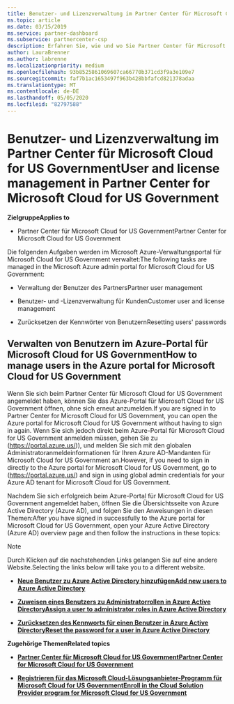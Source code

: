 ```yaml
---
title: Benutzer- und Lizenzverwaltung im Partner Center für Microsoft Cloud for US Government | Partner Center für Microsoft Cloud for US Government
ms.topic: article
ms.date: 03/15/2019
ms.service: partner-dashboard
ms.subservice: partnercenter-csp
description: Erfahren Sie, wie und wo Sie Partner Center für Microsoft Cloud für Partner, Kunden und Lizenzen von US-Behörden sowie für das Zurücksetzen von Kenn Wörtern verwalten.
author: LauraBrenner
ms.author: labrenne
ms.localizationpriority: medium
ms.openlocfilehash: 93b8525861069607ca66770b371cd3f9a3e109e7
ms.sourcegitcommit: faf7b1ac1653497f963b428bbfafcd821378adaa
ms.translationtype: MT
ms.contentlocale: de-DE
ms.lasthandoff: 05/05/2020
ms.locfileid: "82797588"
---
```

# <a name="user-and-license-management-in-partner-center-for-microsoft-cloud-for-us-government"></a><span data-ttu-id="888ac-103">Benutzer- und Lizenzverwaltung im Partner Center für Microsoft Cloud for US Government</span><span class="sxs-lookup"><span data-stu-id="888ac-103">User and license management in Partner Center for Microsoft Cloud for US Government</span></span>

<span data-ttu-id="888ac-104">**Zielgruppe**</span><span class="sxs-lookup"><span data-stu-id="888ac-104">**Applies to**</span></span>

-  <span data-ttu-id="888ac-105">Partner Center für Microsoft Cloud for US Government</span><span class="sxs-lookup"><span data-stu-id="888ac-105">Partner Center for Microsoft Cloud for US Government</span></span>

<span data-ttu-id="888ac-106">Die folgenden Aufgaben werden im Microsoft Azure-Verwaltungsportal für Microsoft Cloud for US Government verwaltet:</span><span class="sxs-lookup"><span data-stu-id="888ac-106">The following tasks are managed in the Microsoft Azure admin portal for Microsoft Cloud for US Government:</span></span>

- <span data-ttu-id="888ac-107">Verwaltung der Benutzer des Partners</span><span class="sxs-lookup"><span data-stu-id="888ac-107">Partner user management</span></span>

- <span data-ttu-id="888ac-108">Benutzer- und -Lizenzverwaltung für Kunden</span><span class="sxs-lookup"><span data-stu-id="888ac-108">Customer user and license management</span></span>

- <span data-ttu-id="888ac-109">Zurücksetzen der Kennwörter von Benutzern</span><span class="sxs-lookup"><span data-stu-id="888ac-109">Resetting users' passwords</span></span>


## <a name="how-to-manage-users-in-the-azure-portal-for-microsoft-cloud-for-us-government"></a><span data-ttu-id="888ac-110">Verwalten von Benutzern im Azure-Portal für Microsoft Cloud for US Government</span><span class="sxs-lookup"><span data-stu-id="888ac-110">How to manage users in the Azure portal for Microsoft Cloud for US Government</span></span>

<span data-ttu-id="888ac-111">Wenn Sie sich beim Partner Center für Microsoft Cloud for US Government angemeldet haben, können Sie das Azure-Portal für Microsoft Cloud for US Government öffnen, ohne sich erneut anzumelden.</span><span class="sxs-lookup"><span data-stu-id="888ac-111">If you are signed in to Partner Center for Microsoft Cloud for US Government, you can open the Azure portal for Microsoft Cloud for US Government without having to sign in again.</span></span> <span data-ttu-id="888ac-112">Wenn Sie sich jedoch direkt beim Azure-Portal für Microsoft Cloud for US Government anmelden müssen, gehen Sie zu (https://portal.azure.us/)), und melden Sie sich mit den globalen Administratoranmeldeinformationen für Ihren Azure AD-Mandanten für Microsoft Cloud for US Government an.</span><span class="sxs-lookup"><span data-stu-id="888ac-112">However, if you need to sign in directly to the Azure portal for Microsoft Cloud for US Government, go to (https://portal.azure.us/) and sign in using global admin credentials for your Azure AD tenant for Microsoft Cloud for US Government.</span></span>

<span data-ttu-id="888ac-113">Nachdem Sie sich erfolgreich beim Azure-Portal für Microsoft Cloud for US Government angemeldet haben, öffnen Sie die Übersichtsseite von Azure Active Directory (Azure AD), und folgen Sie den Anweisungen in diesen Themen:</span><span class="sxs-lookup"><span data-stu-id="888ac-113">After you have signed in successfully to the Azure portal for Microsoft Cloud for US Government, open your Azure Active Directory (Azure AD) overview page and then follow the instructions in these topics:</span></span>

> [!NOTE]  
> <span data-ttu-id="888ac-114">Durch Klicken auf die nachstehenden Links gelangen Sie auf eine andere Website.</span><span class="sxs-lookup"><span data-stu-id="888ac-114">Selecting the links below will take you to a different website.</span></span> 

-  [<span data-ttu-id="888ac-115">**Neue Benutzer zu Azure Active Directory hinzufügen**</span><span class="sxs-lookup"><span data-stu-id="888ac-115">**Add new users to Azure Active Directory**</span></span>](https://docs.microsoft.com/azure/active-directory/active-directory-users-create-azure-portal)

-  [<span data-ttu-id="888ac-116">**Zuweisen eines Benutzers zu Administratorrollen in Azure Active Directory**</span><span class="sxs-lookup"><span data-stu-id="888ac-116">**Assign a user to administrator roles in Azure Active Directory**</span></span>](https://docs.microsoft.com/azure/active-directory/active-directory-users-assign-role-azure-portal)

-  [<span data-ttu-id="888ac-117">**Zurücksetzen des Kennworts für einen Benutzer in Azure Active Directory**</span><span class="sxs-lookup"><span data-stu-id="888ac-117">**Reset the password for a user in Azure Active Directory**</span></span>](https://docs.microsoft.com/azure/active-directory/active-directory-users-reset-password-azure-portal)

<span data-ttu-id="888ac-118">**Zugehörige Themen**</span><span class="sxs-lookup"><span data-stu-id="888ac-118">**Related topics**</span></span>

-  [<span data-ttu-id="888ac-119">**Partner Center für Microsoft Cloud for US Government**</span><span class="sxs-lookup"><span data-stu-id="888ac-119">**Partner Center for Microsoft Cloud for US Government**</span></span>](partner-center-for-microsoft-us-govt-cloud.md)

-  [<span data-ttu-id="888ac-120">**Registrieren für das Microsoft Cloud-Lösungsanbieter-Programm für Microsoft Cloud for US Government**</span><span class="sxs-lookup"><span data-stu-id="888ac-120">**Enroll in the Cloud Solution Provider program for Microsoft Cloud for US Government**</span></span>](enroll-in-csp-for-microsoft-us-govt-cloud.md)
